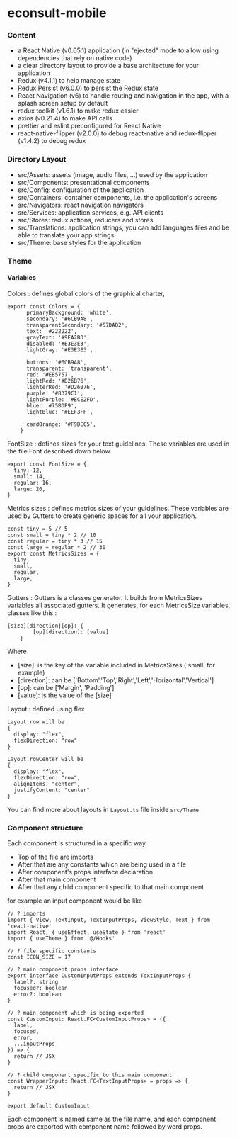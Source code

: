# econsult-mobile

### Content
- a React Native (v0.65.1) application (in "ejected" mode to allow using dependencies that rely on native code)
- a clear directory layout to provide a base architecture for your application
- Redux (v4.1.1) to help manage state
- Redux Persist (v6.0.0) to persist the Redux state
- React Navigation (v6) to handle routing and navigation in the app, with a splash screen setup by default
- redux toolkit (v1.6.1) to make redux easier
- axios (v0.21.4) to make API calls
- prettier and eslint preconfigured for React Native
- react-native-flipper (v2.0.0) to debug react-native and redux-flipper (v1.4.2) to debug redux

### Directory Layout
- src/Assets: assets (image, audio files, ...) used by the application
- src/Components: presentational components
- src/Config: configuration of the application
- src/Containers: container components, i.e. the application's screens
- src/Navigators: react navigation navigators
- src/Services: application services, e.g. API clients
- src/Stores: redux actions, reducers and stores
- src/Translations: application strings, you can add languages files and be able to translate your app strings
- src/Theme: base styles for the application

### Theme
#### Variables
Colors : defines global colors of the graphical charter,
```
export const Colors = {
      primaryBackground: 'white',
      secondary: '#6CB9A8',
      transparentSecondary: '#57DAD2',
      text: '#222222',
      grayText: '#9EA2B3',
      disabled: '#E3E3E3',
      lightGray: '#E3E3E3',

      buttons: '#6CB9A8',
      transparent: 'transparent',
      red: '#EB5757',
      lightRed: '#D26B76',
      lighterRed: '#D26B76',
      purple: '#8379C1',
      lightPurple: '#ECE2FD',
      blue: '#75BDF9',
      lightBlue: '#EEF3FF',

      cardOrange: '#F9DEC5',
    }
```

FontSize : defines sizes for your text guidelines. These variables are used in the file Font described down below.
```
export const FontSize = {
  tiny: 12,
  small: 14,
  regular: 16,
  large: 20,
}
```

Metrics sizes : defines metrics sizes of your guidelines. These variables are used by Gutters to create generic spaces for all your application.
```
const tiny = 5 // 5
const small = tiny * 2 // 10
const regular = tiny * 3 // 15
const large = regular * 2 // 30
export const MetricsSizes = {
  tiny,
  small,
  regular,
  large,
}
```

Gutters : Gutters is a classes generator. It builds from MetricsSizes variables all associated gutters. It generates, for each MetricsSize variables, classes like this :
```
[size][direction][op]: {
        [op][direction]: [value]
    }
```
Where
- [size]: is the key of the variable included in MetricsSizes ('small' for example)
- [direction]: can be ['Bottom','Top','Right','Left','Horizontal','Vertical']
- [op]: can be ['Margin', 'Padding']
- [value]: is the value of the [size]

Layout : defined using flex
```
Layout.row will be 
{
  display: "flex",
  flexDirection: "row"
}

Layout.rowCenter will be
{
  display: "flex",
  flexDirection: "row",
  alignItems: "center",
  justifyContent: "center"
}
```
You can find more about layouts in `Layout.ts` file inside `src/Theme`

### Component structure
Each component is structured in a specific way.
- Top of the file are imports
- After that are any constants which are being used in a file
- After component's props interface declaration
- After that main component
- After that any child component specific to that main component

for example an input component would be like

```
// ? imports
import { View, TextInput, TextInputProps, ViewStyle, Text } from 'react-native'
import React, { useEffect, useState } from 'react'
import { useTheme } from '@/Hooks'

// ? file specific constants
const ICON_SIZE = 17

// ? main component props interface
export interface CustomInputProps extends TextInputProps {
  label?: string
  focused?: boolean
  error?: boolean
}

// ? main component which is being exported
const CustomInput: React.FC<CustomInputProps> = ({
  label,
  focused,
  error,
  ...inputProps
}) => {
  return // JSX
}

// ? child component specific to this main component
const WrapperInput: React.FC<TextInputProps> = props => {
  return // JSX
}

export default CustomInput
```

Each component is named same as the file name, and each component props are exported with component name followed by word props.
